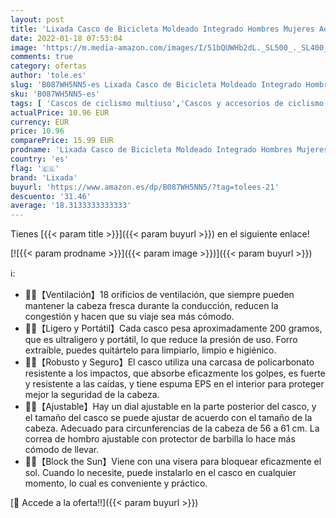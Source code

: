 ```yaml
---
layout: post
title: 'Lixada Casco de Bicicleta Moldeado Integrado Hombres Mujeres Adultos Casco de Ciclismo para Bicicleta de Carrete'
date: 2022-01-18 07:53:04
image: 'https://m.media-amazon.com/images/I/51bQUWHb2dL._SL500_._SL400_.jpg'
comments: true
category: ofertas
author: 'tole.es'
slug: 'B087WH5NN5-es Lixada Casco de Bicicleta Moldeado Integrado Hombres...'
sku: 'B087WH5NN5-es'
tags: [ 'Cascos de ciclismo multiuso','Cascos y accesorios de ciclismo','Ciclismo','Deportes y aire libre','Ropa y equipo para deportes','bicicleta','lixada', ]
actualPrice: 10.96 EUR
currency: EUR
price: 10.96
comparePrice: 15.99 EUR
prodname: 'Lixada Casco de Bicicleta Moldeado Integrado Hombres Mujeres Adultos Casco de Ciclismo para Bicicleta de Carrete'
country: 'es'
flag: '🇪🇸'
brand: 'Lixada'
buyurl: 'https://www.amazon.es/dp/B087WH5NN5/?tag=tolees-21'
descuento: '31.46'
average: '18.3133333333333'
---
```


Tienes [{{< param title >}}]({{< param buyurl >}}) en el siguiente enlace!

[![{{< param prodname >}}]({{< param image >}})]({{< param buyurl >}})

ℹ️:

- 🚴‍♂️【Ventilación】18 orificios de ventilación, que siempre pueden mantener la cabeza fresca durante la conducción, reducen la congestión y hacen que su viaje sea más cómodo.
- 🚴‍♂️【Ligero y Portátil】Cada casco pesa aproximadamente 200 gramos, que es ultraligero y portátil, lo que reduce la presión de uso. Forro extraíble, puedes quitártelo para limpiarlo, limpio e higiénico.
- 🚴‍♂️【Robusto y Seguro】El casco utiliza una carcasa de policarbonato resistente a los impactos, que absorbe eficazmente los golpes, es fuerte y resistente a las caídas, y tiene espuma EPS en el interior para proteger mejor la seguridad de la cabeza.
- 🚴‍♂️【Ajustable】Hay un dial ajustable en la parte posterior del casco, y el tamaño del casco se puede ajustar de acuerdo con el tamaño de la cabeza. Adecuado para circunferencias de la cabeza de 56 a 61 cm. La correa de hombro ajustable con protector de barbilla lo hace más cómodo de llevar.
- 🚴‍♂️【Block the Sun】Viene con una visera para bloquear eficazmente el sol. Cuando lo necesite, puede instalarlo en el casco en cualquier momento, lo cual es conveniente y práctico.

[🛒 Accede a la oferta!!]({{< param buyurl >}})
